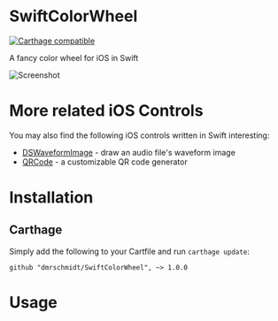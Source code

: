 # SwiftColorWheel

[![Carthage compatible](https://img.shields.io/badge/Carthage-compatible-4BC51D.svg?style=flat)](https://github.com/Carthage/Carthage)

A fancy color wheel for iOS in Swift

![Screenshot](https://github.com/dmrschmidt/SwiftColorWheel/blob/master/screenshot_1.png)

# More related iOS Controls

You may also find the following iOS controls written in Swift interesting:

* [DSWaveformImage](https://github.com/dmrschmidt/DSWaveformImage) - draw an audio file's waveform image
* [QRCode](https://github.com/dmrschmidt/QRCode) - a customizable QR code generator


# Installation

## Carthage

Simply add the following to your Cartfile and run `carthage update`:

```
github "dmrschmidt/SwiftColorWheel", ~> 1.0.0
```

# Usage
